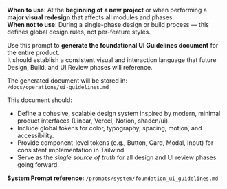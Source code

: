 **When to use**: At the **beginning of a new project** or when performing a **major visual redesign** that affects all modules and phases.  
**When not to use**: During a single-phase design or build process — this defines global design rules, not per-feature styles.  

Use this prompt to **generate the foundational UI Guidelines document** for the entire product.  
It should establish a consistent visual and interaction language that future Design, Build, and UI Review phases will reference.  

The generated document will be stored in:  
`/docs/operations/ui-guidelines.md`

This document should:
- Define a cohesive, scalable design system inspired by modern, minimal product interfaces (Linear, Vercel, Notion, shadcn/ui).  
- Include global tokens for color, typography, spacing, motion, and accessibility.  
- Provide component-level tokens (e.g., Button, Card, Modal, Input) for consistent implementation in Tailwind.  
- Serve as the *single source of truth* for all design and UI review phases going forward.

**System Prompt reference:** `/prompts/system/foundation_ui_guidelines.md`